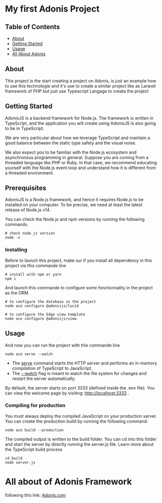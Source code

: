 # My first Adonis Project

## Table of Contents

- [About](#about)
- [Getting Started](#getting_started)
- [Usage](#usage)
- [All About Adonis](#about_adonis)

## About <a name = "about"></a>

This project is the start creating a project on Adonis, is just an example how to use this technologie and it's use to create a similar project like as Laravel framework of PHP but just use Typescript Langage to creata the project

## Getting Started <a name = "getting_started"></a>

AdonisJS is a backend framework for Node.js. The framework is written in TypeScript, and the application you will create using AdonisJS is also going to be in TypeScript.

We are very particular about how we leverage TypeScript and maintain a good balance between the static type safety and the visual noise.

We also expect you to be familiar with the Node.js ecosystem and asynchronous programming in general. Suppose you are coming from a threaded language like PHP or Ruby. In that case, we recommend educating yourself with the Node.js event loop and understand how it is different from a threaded environment.

## Prerequisites

AdonisJS is a Node.js framework, and hence it requires Node.js to be installed on your computer. To be precise, we need at least the latest release of Node.js v14.

You can check the Node.js and npm versions by running the following commands.

```
# check node.js version
node -v
```

### Installing

Before to launch this project, make sur if you install all dependency in this project via this commande line

```
# install with npm or yarn
npm i 
```

And launch this commande to configure some fonctionnality in the project as the ORM 

```
# to configure the database in the project
node ace configure @adonisjs/lucid

# to configure the Edge view template
node ace configure @adonisjs/view

```
## Usage <a name = "usage"></a>

And now you can run the project with this commande line

```
node ace serve --watch
```
 - The [serve]() command starts the HTTP server and performs an in-memory compilation of TypeScript to JavaScript.
 - The [--watch]() flag is meant to watch the file system for changes and restart the server automatically.

By default, the server starts on port 3333 (defined inside the .env file). You can view the welcome page by visiting: [http://localhost:3333]() .

### Compiling for production
You must always deploy the compiled JavaScript on your production server. You can create the production build by running the following command:

```
node ace build --production
```

The compiled output is written to the build folder. You can cd into this folder and start the server by directly running the server.js file. Learn more about the TypeScript build process

```
cd build
node server.js
```

# All about of Adonis Framework <a name="about_adonis"> </a>

following this link: [Adonis.com](https://docs.adonisjs.com)
